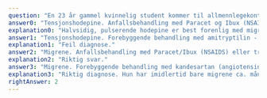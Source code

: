 ```yaml
---
question: "En 23 år gammel kvinnelig student kommer til allmennlegekontoret med hodepine som problemstilling. Hun opplever halvsidig, bankende hodepine ca. 1 gang om måneden, hodepinen er assosiert med kvalme og flimring for synet. Hva er riktig diagnose, og mest fornuftig behandling?"
answer0: "Tensjonshodepine. Anfallsbehandling med Paracet og Ibux (NSAIDS)"
explanation0: "Halvsidig, pulserende hodepine er best forenlig med migrene."
answer1: "Tensjonshodepine. Forebyggende behandling med amitryptilin - Sarotex (trisyklisk antidepressivum)"
explanation1: "Feil diagnose."
answer2: "Migrene. Anfallsbehandling med Paracet/Ibux (NSAIDS) eller triptan"
explanation2: "Riktig svar."
answer3: "Migrene. Forebyggende behandling med kandesartan (angiotensin 2 hemmer)"
explanation3: "Riktig diagnose. Hun har imidlertid bare migrene ca. månedlig, og det er neppe indisert med forebyggende behandling."
rightAnswer: 2
---
```

